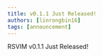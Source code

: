 ```yaml
---
title: v0.1.1 Just Released!
authors: [linrongbin16]
tags: [announcement]
---
```


RSVIM v0.1.1 Just Released!
